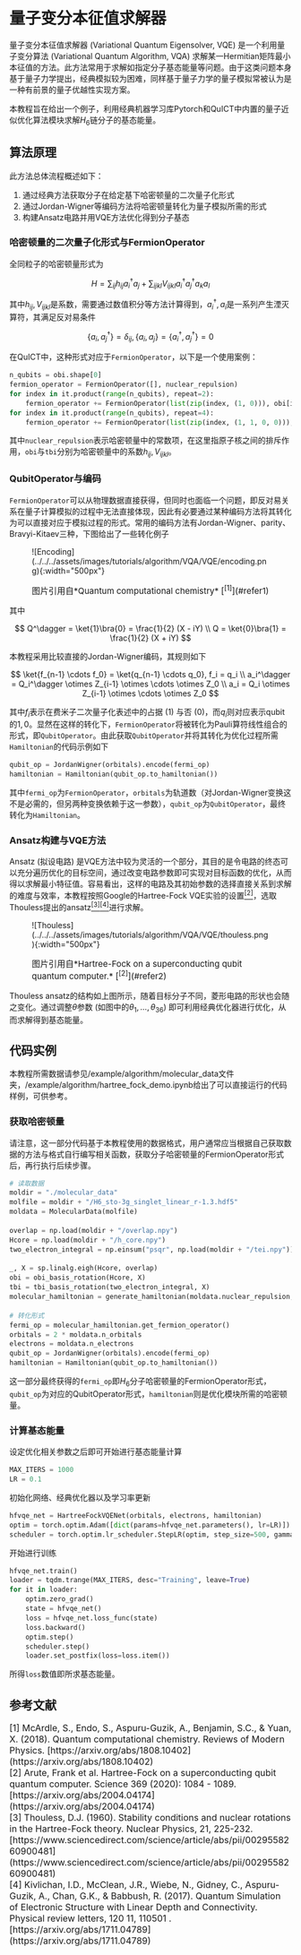# 量子变分本征值求解器

量子变分本征值求解器 (Variational Quantum Eigensolver, VQE) 是一个利用量子变分算法 (Variational Quantum Algorithm, VQA) 求解某一Hermitian矩阵最小本征值的方法。此方法常用于求解如指定分子基态能量等问题。由于这类问题本身基于量子力学提出，经典模拟较为困难，同样基于量子力学的量子模拟常被认为是一种有前景的量子优越性实现方案。

本教程旨在给出一个例子，利用经典机器学习库Pytorch和QuICT中内置的量子近似优化算法模块求解$H_6$链分子的基态能量。

## 算法原理

此方法总体流程概述如下：

1. 通过经典方法获取分子在给定基下哈密顿量的二次量子化形式
2. 通过Jordan-Wigner等编码方法将哈密顿量转化为量子模拟所需的形式
3. 构建Ansatz电路并用VQE方法优化得到分子基态

### 哈密顿量的二次量子化形式与FermionOperator

全同粒子的哈密顿量形式为

$$
H = \sum_{ij} h_{ij} a_i^\dagger a_j + \sum_{ijkl} V_{ijkl} a_i^\dagger a_j^\dagger a_k a_l
$$

其中$h_{ij}, V_{ijkl}$是系数，需要通过数值积分等方法计算得到，$a_i^\dagger, a_i$是一系列产生湮灭算符，其满足反对易条件

$$
\{a_i, a_j^\dagger\} = \delta_{ij}, 
\{a_i, a_j\} = \{a_i^\dagger, a_j^\dagger\} = 0
$$

在QuICT中，这种形式对应于`FermionOperator`，以下是一个使用案例：

``` python
n_qubits = obi.shape[0]
fermion_operator = FermionOperator([], nuclear_repulsion)
for index in it.product(range(n_qubits), repeat=2):
    fermion_operator += FermionOperator(list(zip(index, (1, 0))), obi[index])
for index in it.product(range(n_qubits), repeat=4):
    fermion_operator += FermionOperator(list(zip(index, (1, 1, 0, 0))), tbi[index])
```

其中`nuclear_repulsion`表示哈密顿量中的常数项，在这里指原子核之间的排斥作用，`obi`与`tbi`分别为哈密顿量中的系数$h_{ij}, V_{ijkl}$。

### QubitOperator与编码

`FermionOperator`可以从物理数据直接获得，但同时也面临一个问题，即反对易关系在量子计算模拟的过程中无法直接体现，因此有必要通过某种编码方法将其转化为可以直接对应于模拟过程的形式。常用的编码方法有Jordan-Wigner、parity、Bravyi-Kitaev三种，下图给出了一些转化例子

<figure markdown>
![Encoding](../../../assets/images/tutorials/algorithm/VQA/VQE/encoding.png){:width="500px"}
<p markdown="1" style="font-size:15px;"> 图片引用自*Quantum computational chemistry* [<sup>[1]</sup>](#refer1)
</figure>

其中

$$
Q^\dagger = \ket{1}\bra{0} = \frac{1}{2} (X - iY) \\
Q = \ket{0}\bra{1} = \frac{1}{2} (X + iY)
$$

本教程采用比较直接的Jordan-Wigner编码，其规则如下

$$
\ket{f_{n-1} \cdots f_0} = \ket{q_{n-1} \cdots q_0}, f_i = q_i \\
a_i^\dagger = Q_i^\dagger \otimes Z_{i-1} \otimes \cdots \otimes Z_0 \\
a_i = Q_i \otimes Z_{i-1} \otimes \cdots \otimes Z_0
$$

其中$f_i$表示在费米子二次量子化表述中的占据 ($1$) 与否 ($0$)，而$q_i$则对应表示qubit的$1, 0$。显然在这样的转化下，`FermionOperator`将被转化为Pauli算符线性组合的形式，即`QubitOperator`。由此获取`QubitOperator`并将其转化为优化过程所需`Hamiltonian`的代码示例如下

``` python
qubit_op = JordanWigner(orbitals).encode(fermi_op)
hamiltonian = Hamiltonian(qubit_op.to_hamiltonian())
```

其中`fermi_op`为`FermionOperator`，`orbitals`为轨道数（对Jordan-Wigner变换这不是必需的，但另两种变换依赖于这一参数），`qubit_op`为`QubitOperator`，最终转化为`Hamiltonian`。

### Ansatz构建与VQE方法

Ansatz (拟设电路) 是VQE方法中较为灵活的一个部分，其目的是令电路的终态可以充分遍历优化的目标空间，通过改变电路参数即可实现对目标函数的优化，从而得以求解最小特征值。容易看出，这样的电路及其初始参数的选择直接关系到求解的难度与效率，本教程按照Google的Hartree-Fock VQE实验的设置[<sup>[2]</sup>](#refer2)，选取Thouless提出的ansatz[<sup>[3]</sup>](#refer3)[<sup>[4]</sup>](#refer4)进行求解。

<figure markdown>
![Thouless](../../../assets/images/tutorials/algorithm/VQA/VQE/thouless.png){:width="500px"}
<p markdown="1" style="font-size:15px;"> 图片引用自*Hartree-Fock on a superconducting qubit quantum computer.* [<sup>[2]</sup>](#refer2)
</figure>

Thouless ansatz的结构如上图所示，随着目标分子不同，菱形电路的形状也会随之变化。通过调整$\theta$参数 (如图中的$\theta_1, \dots, \theta_{36}$) 即可利用经典优化器进行优化，从而求解得到基态能量。

## 代码实例

本教程所需数据请参见/example/algorithm/molecular_data文件夹，/example/algorithm/hartree_fock_demo.ipynb给出了可以直接运行的代码样例，可供参考。

### 获取哈密顿量

请注意，这一部分代码基于本教程使用的数据格式，用户通常应当根据自己获取数据的方法与格式自行编写相关函数，获取分子哈密顿量的FermionOperator形式后，再行执行后续步骤。

``` python
# 读取数据
moldir = "./molecular_data"
molfile = moldir + "/H6_sto-3g_singlet_linear_r-1.3.hdf5"
moldata = MolecularData(molfile)

overlap = np.load(moldir + "/overlap.npy")
Hcore = np.load(moldir + "/h_core.npy")
two_electron_integral = np.einsum("psqr", np.load(moldir + "/tei.npy"))  # (1, 1, 0, 0)

_, X = sp.linalg.eigh(Hcore, overlap)
obi = obi_basis_rotation(Hcore, X)
tbi = tbi_basis_rotation(two_electron_integral, X)
molecular_hamiltonian = generate_hamiltonian(moldata.nuclear_repulsion, obi, tbi)

# 转化形式
fermi_op = molecular_hamiltonian.get_fermion_operator()
orbitals = 2 * moldata.n_orbitals
electrons = moldata.n_electrons
qubit_op = JordanWigner(orbitals).encode(fermi_op)
hamiltonian = Hamiltonian(qubit_op.to_hamiltonian())
```

这一部分最终获得的`fermi_op`即$H_6$分子哈密顿量的FermionOperator形式，`qubit_op`为对应的QubitOperator形式，`hamiltonian`则是优化模块所需的哈密顿量。

### 计算基态能量

设定优化相关参数之后即可开始进行基态能量计算

``` python
MAX_ITERS = 1000
LR = 0.1
```

初始化网络、经典优化器以及学习率更新

``` python
hfvqe_net = HartreeFockVQENet(orbitals, electrons, hamiltonian)
optim = torch.optim.Adam([dict(params=hfvqe_net.parameters(), lr=LR)])
scheduler = torch.optim.lr_scheduler.StepLR(optim, step_size=500, gamma=0.1)
```

开始进行训练

``` python
hfvqe_net.train()
loader = tqdm.trange(MAX_ITERS, desc="Training", leave=True)
for it in loader:
    optim.zero_grad()
    state = hfvqe_net()
    loss = hfvqe_net.loss_func(state)
    loss.backward()
    optim.step()
    scheduler.step()
    loader.set_postfix(loss=loss.item())
```

所得`loss`数值即所求基态能量。

## 参考文献

<div id="refer1"></div>
<font size=3>
[1] McArdle, S., Endo, S., Aspuru-Guzik, A., Benjamin, S.C., & Yuan, X. (2018). Quantum computational chemistry. Reviews of Modern Physics. [https://arxiv.org/abs/1808.10402](https://arxiv.org/abs/1808.10402)
</font>

<div id="refer2"></div>
<font size=3>
[2] Arute, Frank et al. Hartree-Fock on a superconducting qubit quantum computer. Science 369 (2020): 1084 - 1089. [https://arxiv.org/abs/2004.04174](https://arxiv.org/abs/2004.04174)
</font>

<div id="refer3"></div>
<font size=3>
[3] Thouless, D.J. (1960). Stability conditions and nuclear rotations in the Hartree-Fock theory. Nuclear Physics, 21, 225-232. [https://www.sciencedirect.com/science/article/abs/pii/0029558260900481](https://www.sciencedirect.com/science/article/abs/pii/0029558260900481)
</font>

<div id="refer4"></div>
<font size=3>
[4] Kivlichan, I.D., McClean, J.R., Wiebe, N., Gidney, C., Aspuru-Guzik, A., Chan, G.K., & Babbush, R. (2017). Quantum Simulation of Electronic Structure with Linear Depth and Connectivity. Physical review letters, 120 11, 110501 . [https://arxiv.org/abs/1711.04789](https://arxiv.org/abs/1711.04789)
</font>
